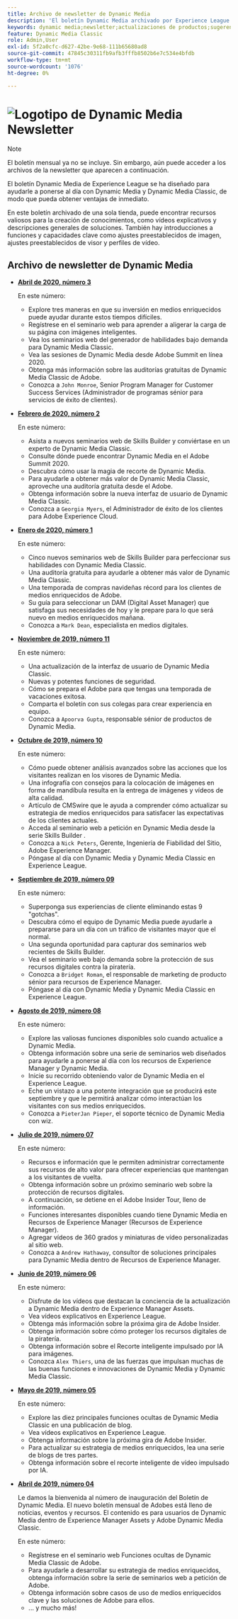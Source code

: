 ```yaml
---
title: Archivo de newsletter de Dynamic Media
description: 'El boletín Dynamic Media archivado por Experience League era un boletín mensual. Se ha diseñado para ayudarle a ponerse al día con Dynamic Media y Dynamic Media Classic, de modo que pueda obtener ventajas de inmediato. Los boletines archivados contienen valiosos recursos para la creación de conocimientos que estaban disponibles en este boletín informativo de una sola ventanilla, que ya no se incluye. Los boletines archivados incluyen vídeos explicativos y descripciones generales de soluciones. También hay introducciones a funciones y capacidades clave como ajustes preestablecidos de imagen, ajustes preestablecidos de visor y perfiles de vídeo. '
keywords: dynamic media;newsletter;actualizaciones de productos;sugerencias y trucos;eventos;éxito del cliente;blog;blogs;imágenes;vídeos;funciones;funciones
feature: Dynamic Media Classic
role: Admin,User
exl-id: 5f2a0cfc-d627-42be-9e68-111b65680ad8
source-git-commit: 47845c30311fb9afb3fffb8502b6e7c534e4bfdb
workflow-type: tm+mt
source-wordcount: '1076'
ht-degree: 0%

---
```



# ![Logotipo de Dynamic Media Newsletter](/help/assets/dynamic-media-newsletter-logo.png)

>[!NOTE]
>
>El boletín mensual ya no se incluye. Sin embargo, aún puede acceder a los archivos de la newsletter que aparecen a continuación.

El boletín Dynamic Media de Experience League se ha diseñado para ayudarle a ponerse al día con Dynamic Media y Dynamic Media Classic, de modo que pueda obtener ventajas de inmediato.

En este boletín archivado de una sola tienda, puede encontrar recursos valiosos para la creación de conocimientos, como vídeos explicativos y descripciones generales de soluciones. También hay introducciones a funciones y capacidades clave como ajustes preestablecidos de imagen, ajustes preestablecidos de visor y perfiles de vídeo.

<!-- microsite demo page https://experienceleague.adobe.com/tools/dynamic-media-demo/index.html -->

<!-- ## Get inspired. Stay informed.

[Sign up](https://www.adobe.com/subscription/dynamic-media-newsletter.html) to receive the Dynamic Media newsletter on a monthly basis in your inbox. -->

## Archivo de newsletter de Dynamic Media

<!-- * **[May 2020, Issue 4](https://expleague.azureedge.net/assets/aem/Experience-Insider-vol.31.html)**

    In this issue:

    * What business continuity means in uncertain times.
    * Key takeaways from the first all-digital Adobe Summit.
    * Must-watch Experience Manager breakout sessions.
    * Summit customer spotlight: Under Armour.
    * Never miss an Experience Insider webinar.
    * Public sector spotlight: The urgent need for digital enrollment.
    * Look what’s new in Experience Manager Innovation.
    * Build your Experience Manager skills *live* with the Adobe pros.
    * Connect with the Adobe Experience Manager Community.
    * Fast-track your Adobe expertise with Adobe Experience League. -->

* **[Abril de 2020, número 3](https://experienceleague.adobe.com/tools/dynamic-media-demo/newsletter/Dynamic_Media_Newsletter_04_2020_April.html)**

   En este número:

   * Explore tres maneras en que su inversión en medios enriquecidos puede ayudar durante estos tiempos difíciles.
   * Regístrese en el seminario web para aprender a aligerar la carga de su página con imágenes inteligentes.
   * Vea los seminarios web del generador de habilidades bajo demanda para Dynamic Media Classic.
   * Vea las sesiones de Dynamic Media desde Adobe Summit en línea 2020.
   * Obtenga más información sobre las auditorías gratuitas de Dynamic Media Classic de Adobe.
   * Conozca a `John Monroe`, Senior Program Manager for Customer Success Services (Administrador de programas sénior para servicios de éxito de clientes).

* **[Febrero de 2020, número 2](https://experienceleague.adobe.com/tools/dynamic-media-demo/newsletter/Dynamic_Media_Newsletter_02_2020_Feb.html)**

   En este número:

   * Asista a nuevos seminarios web de Skills Builder y conviértase en un experto de Dynamic Media Classic.
   * Consulte dónde puede encontrar Dynamic Media en el Adobe Summit 2020.
   * Descubra cómo usar la magia de recorte de Dynamic Media.
   * Para ayudarle a obtener más valor de Dynamic Media Classic, aproveche una auditoría gratuita desde el Adobe.
   * Obtenga información sobre la nueva interfaz de usuario de Dynamic Media Classic.
   * Conozca a `Georgia Myers`, el Administrador de éxito de los clientes para Adobe Experience Cloud.

* **[Enero de 2020, número 1](https://experienceleague.adobe.com/tools/dynamic-media-demo/newsletter/Dynamic_Media_Newsletter_01_2020_Jan.html)**

   En este número:

   * Cinco nuevos seminarios web de Skills Builder para perfeccionar sus habilidades con Dynamic Media Classic.
   * Una auditoría gratuita para ayudarle a obtener más valor de Dynamic Media Classic.
   * Una temporada de compras navideñas récord para los clientes de medios enriquecidos de Adobe.
   * Su guía para seleccionar un DAM (Digital Asset Manager) que satisfaga sus necesidades de hoy y le prepare para lo que será nuevo en medios enriquecidos mañana.
   * Conozca a `Mark Dean`, especialista en medios digitales.

* **[Noviembre de 2019, número 11](https://experienceleague.adobe.com/tools/dynamic-media-demo/newsletter/Dynamic_Media_Newsletter_11_2019_Nov.html)**

   En este número:

   * Una actualización de la interfaz de usuario de Dynamic Media Classic.
   * Nuevas y potentes funciones de seguridad.
   * Cómo se prepara el Adobe para que tengas una temporada de vacaciones exitosa.
   * Comparta el boletín con sus colegas para crear experiencia en equipo.
   * Conozca a `Apoorva Gupta`, responsable sénior de productos de Dynamic Media.

* **[Octubre de 2019, número 10](https://experienceleague.adobe.com/tools/dynamic-media-demo/newsletter/Dynamic_Media_Newsletter_10_2019_Oct.html)**

   En este número:

   * Cómo puede obtener análisis avanzados sobre las acciones que los visitantes realizan en los visores de Dynamic Media.
   * Una infografía con consejos para la colocación de imágenes en forma de mandíbula resulta en la entrega de imágenes y vídeos de alta calidad.
   * Artículo de CMSwire que le ayuda a comprender cómo actualizar su estrategia de medios enriquecidos para satisfacer las expectativas de los clientes actuales.
   * Acceda al seminario web a petición en Dynamic Media desde la serie Skills Builder .
   * Conozca a `Nick Peters`, Gerente, Ingeniería de Fiabilidad del Sitio, Adobe Experience Manager.
   * Póngase al día con Dynamic Media y Dynamic Media Classic en Experience League.

* **[Septiembre de 2019, número 09](https://experienceleague.adobe.com/tools/dynamic-media-demo/newsletter/Dynamic_Media_Newsletter_09_2019_Sept.html)**

   En este número:

   * Superponga sus experiencias de cliente eliminando estas 9 &quot;gotchas&quot;.
   * Descubra cómo el equipo de Dynamic Media puede ayudarle a prepararse para un día con un tráfico de visitantes mayor que el normal.
   * Una segunda oportunidad para capturar dos seminarios web recientes de Skills Builder.
   * Vea el seminario web bajo demanda sobre la protección de sus recursos digitales contra la piratería.
   * Conozca a `Bridget Roman`, el responsable de marketing de producto sénior para recursos de Experience Manager.
   * Póngase al día con Dynamic Media y Dynamic Media Classic en Experience League.

* **[Agosto de 2019, número 08](https://experienceleague.adobe.com/tools/dynamic-media-demo/newsletter/Dynamic_Media_Newsletter_08_2019_Aug.html)**

   En este número:

   * Explore las valiosas funciones disponibles solo cuando actualice a Dynamic Media.
   * Obtenga información sobre una serie de seminarios web diseñados para ayudarle a ponerse al día con los recursos de Experience Manager y Dynamic Media.
   * Inicie su recorrido obteniendo valor de Dynamic Media en el Experience League.
   * Eche un vistazo a una potente integración que se producirá este septiembre y que le permitirá analizar cómo interactúan los visitantes con sus medios enriquecidos.
   * Conozca a `PieterJan Pieper`, el soporte técnico de Dynamic Media con wiz.

* **[Julio de 2019, número 07](https://experienceleague.adobe.com/tools/dynamic-media-demo/newsletter/Dynamic_Media_Newsletter_07_2019_July.html)**

   En este número:

   * Recursos e información que le permiten administrar correctamente sus recursos de alto valor para ofrecer experiencias que mantengan a los visitantes de vuelta.
   * Obtenga información sobre un próximo seminario web sobre la protección de recursos digitales.
   * A continuación, se detiene en el Adobe Insider Tour, lleno de información.
   * Funciones interesantes disponibles cuando tiene Dynamic Media en Recursos de Experience Manager (Recursos de Experience Manager).
   * Agregar vídeos de 360 grados y miniaturas de vídeo personalizadas al sitio web.
   * Conozca a `Andrew Hathaway`, consultor de soluciones principales para Dynamic Media dentro de Recursos de Experience Manager.

* **[Junio de 2019, número 06](https://experienceleague.adobe.com/tools/dynamic-media-demo/newsletter/Dynamic_Media_Newsletter_06_2019_June.html)**

   En este número:

   * Disfrute de los vídeos que destacan la conciencia de la actualización a Dynamic Media dentro de Experience Manager Assets.
   * Vea vídeos explicativos en Experience League.
   * Obtenga más información sobre la próxima gira de Adobe Insider.
   * Obtenga información sobre cómo proteger los recursos digitales de la piratería.
   * Obtenga información sobre el Recorte inteligente impulsado por IA para imágenes.
   * Conozca `Alex Thiers`, una de las fuerzas que impulsan muchas de las buenas funciones e innovaciones de Dynamic Media y Dynamic Media Classic.

* **[Mayo de 2019, número 05](https://experienceleague.adobe.com/tools/dynamic-media-demo/newsletter/Dynamic_Media_Newsletter_05_2019_May.html)**

   En este número:

   * Explore las diez principales funciones ocultas de Dynamic Media Classic en una publicación de blog.
   * Vea vídeos explicativos en Experience League.
   * Obtenga información sobre la próxima gira de Adobe Insider.
   * Para actualizar su estrategia de medios enriquecidos, lea una serie de blogs de tres partes.
   * Obtenga información sobre el recorte inteligente de vídeo impulsado por IA.

* **[Abril de 2019, número 04](https://experienceleague.adobe.com/tools/dynamic-media-demo/newsletter/Dynamic_Media_Newsletter_04_2019_April.html)**

   Le damos la bienvenida al número de inauguración del Boletín de Dynamic Media. El nuevo boletín mensual de Adobes está lleno de noticias, eventos y recursos. El contenido es para usuarios de Dynamic Media dentro de Experience Manager Assets y Adobe Dynamic Media Classic.

   En este número:

   * Regístrese en el seminario web Funciones ocultas de Dynamic Media Classic de Adobe.
   * Para ayudarle a desarrollar su estrategia de medios enriquecidos, obtenga información sobre la serie de seminarios web a petición de Adobe.
   * Obtenga información sobre casos de uso de medios enriquecidos clave y las soluciones de Adobe para ellos.
   * ... y mucho más!

